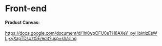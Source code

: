 # Front-end

#### Product Canvas: 
https://docs.google.com/document/d/1hKwpOFU0eTH6AXeY_pyHbktlzEsWLjxyXapTDsozt5E/edit?usp=sharing
